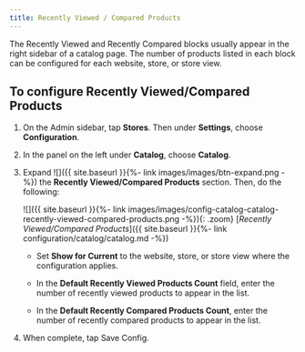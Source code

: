 ```yaml
---
title: Recently Viewed / Compared Products
---
```


The Recently Viewed and Recently Compared blocks usually appear in the right sidebar of a catalog page. The number of products listed in each block can be configured for each website, store, or store view.

## To configure Recently Viewed/Compared Products

1. On the Admin sidebar, tap **Stores**. Then under **Settings**, choose **Configuration**.

1. In the panel on the left under **Catalog**, choose **Catalog**.

1. Expand ![]({{ site.baseurl }}{%- link images/images/btn-expand.png -%}) the **Recently Viewed/Compared Products** section. Then, do the following:

    ![]({{ site.baseurl }}{%- link images/images/config-catalog-catalog-recently-viewed-compared-products.png -%}){: .zoom}
    [*Recently Viewed/Compared Products*]({{ site.baseurl }}{%- link configuration/catalog/catalog.md -%})

   * Set **Show for Current** to the website, store, or store view where the configuration applies.

   * In the **Default Recently Viewed Products Count** field, enter the number of recently viewed products to appear in the list.

   * In the **Default Recently Compared Products Count**, enter the number of recently compared products to appear in the list.

1. When complete, tap <span class="btn">Save Config</span>.

